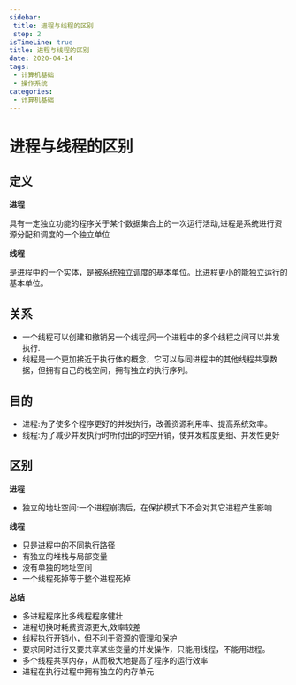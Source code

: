 ```yaml
---
sidebar:
 title: 进程与线程的区别
 step: 2
isTimeLine: true
title: 进程与线程的区别
date: 2020-04-14
tags:
 - 计算机基础
 - 操作系统
categories:
 - 计算机基础
---
```

# 进程与线程的区别
## 定义
**进程**

具有一定独立功能的程序关于某个数据集合上的一次运行活动,进程是系统进行资源分配和调度的一个独立单位

**线程**

是进程中的一个实体，是被系统独立调度的基本单位。比进程更小的能独立运行的基本单位。

## 关系
* 一个线程可以创建和撤销另一个线程;同一个进程中的多个线程之间可以并发执行.
* 线程是一个更加接近于执行体的概念，它可以与同进程中的其他线程共享数据，但拥有自己的栈空间，拥有独立的执行序列。

## 目的
* 进程:为了使多个程序更好的并发执行，改善资源利用率、提高系统效率。
* 线程:为了减少并发执行时所付出的时空开销，使并发粒度更细、并发性更好

## 区别
**进程**
* 独立的地址空间:一个进程崩溃后，在保护模式下不会对其它进程产生影响

**线程**
* 只是进程中的不同执行路径
* 有独立的堆栈与局部变量
* 没有单独的地址空间
* 一个线程死掉等于整个进程死掉

**总结**
* 多进程程序比多线程程序健壮
* 进程切换时耗费资源更大,效率较差
* 线程执行开销小，但不利于资源的管理和保护
* 要求同时进行又要共享某些变量的并发操作，只能用线程，不能用进程。
* 多个线程共享内存，从而极大地提高了程序的运行效率
* 进程在执行过程中拥有独立的内存单元

<comment/>
